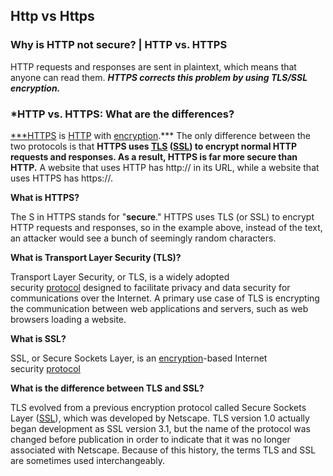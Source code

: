 ## Http vs Https

### Why is HTTP not secure? | HTTP vs. HTTPS

HTTP requests and responses are sent in plaintext, which means that anyone can read them. ***HTTPS corrects this problem by using TLS/SSL encryption.***

### *HTTP vs. HTTPS: What are the differences?

[***HTTPS](https://www.cloudflare.com/learning/ssl/what-is-https/) is [HTTP](https://www.cloudflare.com/learning/ddos/glossary/hypertext-transfer-protocol-http/) with [encryption](https://www.cloudflare.com/learning/ssl/what-is-encryption/).*** The only difference between the two protocols is that **HTTPS uses [TLS](https://www.cloudflare.com/learning/ssl/transport-layer-security-tls/) ([SSL](https://www.cloudflare.com/learning/ssl/what-is-ssl/)) to encrypt normal HTTP requests and responses. As a result, HTTPS is far more secure than HTTP.** A website that uses HTTP has http:// in its URL, while a website that uses HTTPS has https://.

[](https://www.cloudflare.com/zh-tw/learning/ssl/why-is-http-not-secure/)

**What is HTTPS?**

The S in HTTPS stands for "**secure**." HTTPS uses TLS (or SSL) to encrypt HTTP requests and responses, so in the example above, instead of the text, an attacker would see a bunch of seemingly random characters.

**What is Transport Layer Security (TLS)?**

Transport Layer Security, or TLS, is a widely adopted security [protocol](https://www.cloudflare.com/learning/network-layer/what-is-a-protocol/) designed to facilitate privacy and data security for communications over the Internet. A primary use case of TLS is encrypting the communication between web applications and servers, such as web browsers loading a website.


**What is SSL?**

SSL, or Secure Sockets Layer, is an [encryption](https://www.cloudflare.com/learning/ssl/what-is-encryption/)-based Internet security [protocol](https://www.cloudflare.com/learning/network-layer/what-is-a-protocol/)

[](https://www.cloudflare.com/en-ca/learning/ssl/what-is-ssl/)


**What is the difference between TLS and SSL?**

TLS evolved from a previous encryption protocol called Secure Sockets Layer ([SSL](https://www.cloudflare.com/learning/ssl/what-is-ssl/)), which was developed by Netscape. TLS version 1.0 actually began development as SSL version 3.1, but the name of the protocol was changed before publication in order to indicate that it was no longer associated with Netscape. Because of this history, the terms TLS and SSL are sometimes used interchangeably.
